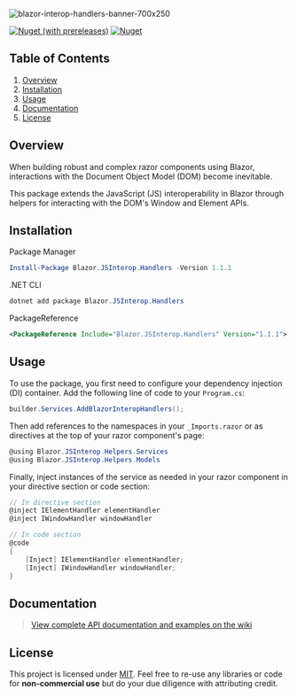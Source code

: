 ![blazor-interop-handlers-banner-700x250](https://user-images.githubusercontent.com/28933557/177880617-3097f9ae-9799-40ad-a5c7-93d9c662f84e.jpg)

[![Nuget (with prereleases)](https://img.shields.io/nuget/vpre/Blazor.JSInterop.Helpers?style=plastic)](https://www.nuget.org/packages/Blazor.JSInterop.Helpers) [![Nuget](https://img.shields.io/nuget/dt/Blazor.JSInterop.Helpers?style=plastic)](https://www.nuget.org/packages/Blazor.JSInterop.Helpers)

## Table of Contents
1. [Overview](#overview)
2. [Installation](#installation)
3. [Usage](#usage)
4. [Documentation](#documentation)
5. [License](#license)

## Overview

When building robust and complex razor components using Blazor, interactions with the Document Object Model (DOM) become inevitable.

 This package extends the JavaScript (JS) interoperability in Blazor through helpers for interacting with the DOM's Window and Element APIs.

## Installation

Package Manager

```powershell
Install-Package Blazor.JSInterop.Handlers -Version 1.1.1
```

.NET CLI

```powershell
dotnet add package Blazor.JSInterop.Handlers
```

PackageReference

```xml
<PackageReference Include="Blazor.JSInterop.Handlers" Version="1.1.1">
```

## Usage

To use the package, you first need to configure your dependency injection (DI) container. Add the following line of code to your `Program.cs`:

```csharp
builder.Services.AddBlazorInteropHandlers();
```

Then add references to the namespaces in your `_Imports.razor` or as directives at the top of your razor component's page:

```csharp
@using Blazor.JSInterop.Helpers.Services
@using Blazor.JSInterop.Helpers.Models
```

Finally, inject instances of the service as needed in your razor component in your directive section or code section:

```csharp
// In directive section
@inject IElementHandler elementHandler
@inject IWindowHandler windowHandler

// In code section
@code
{
    [Inject] IElementHandler elementHandler;
    [Inject] IWindowHandler windowHandler;
}
```

## Documentation

> [View complete API documentation and examples on the wiki](https://github.com/asathkumara/blazor-jsinterop-helpers/wiki/API)

## License

This project is licensed under [MIT](https://github.com/asathkumara/blazor-jsinterop-helpers/blob/master/LICENSE.txt). Feel free to re-use any libraries or code for **non-commercial use** but do your due diligence with attributing credit.
